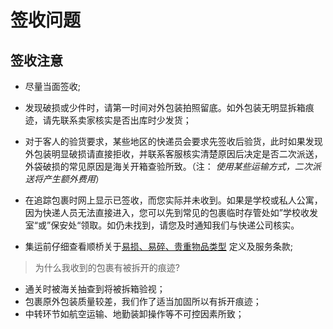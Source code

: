 # 签收问题
## 签收注意
- 尽量当面签收;
- 发现破损或少件时，请第一时间对外包装拍照留底。如外包装无明显拆箱痕迹，请先联系卖家核实是否出库时少发货；
- 对于客人的验货要求，某些地区的快递员会要求先签收后验货，此时如果发现外包装明显破损请直接拒收，并联系客服核实清楚原因后决定是否二次派送，外袋破损的常见原因是海关开箱查验所致。（注： *使用某些运输方式，二次派送将产生额外费用*）
- 在追踪包裹时网上显示已签收，而您实际并未收到。如果是学校或私人公寓，因为快递人员无法直接进入，您可以先到常见的包裹临时存管处如”学校收发室“或”保安处“领取。如仍未找到，请您及时通知我们与快递公司核实。

- 集运前仔细查看顺桥关于[易损、易碎、贵重物品类型](https://www.sf-express.com/HK/ZF/dynamic_function/more/Types_of_Vulnerable_Fragile_Valuable_Item/) 定义及服务条款;

> 为什么我收到的包裹有被拆开的痕迹?

- 通关时被海关抽查到将被拆箱验视；
- 包裹原外包装质量较差，我们作了适当加固所以有拆开痕迹；
- 中转环节如航空运输、地勤装卸操作等不可控因素所致；